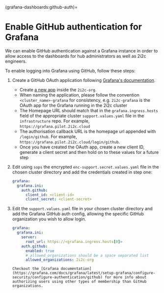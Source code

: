 (grafana-dashboards:github-auth)=
# Enable GitHub authentication for Grafana

We can enable GitHub authentication against a Grafana instance in order to allow access to the dashboards for hub administrators as well as 2i2c engineers.

To enable logging into Grafana using GitHub, follow these steps:

1. Create a GitHub OAuth application following [Grafana's documentation](https://grafana.com/docs/grafana/latest/setup-grafana/configure-security/configure-authentication/github/#configure-github-oauth-application).
   - Create [a new app](https://github.com/organizations/2i2c-org/settings/applications/new) inside the `2i2c-org`.
   - When naming the application, please follow the convention `<cluster_name>-grafana` for consistency, e.g. `2i2c-grafana` is the OAuth app for the Grafana running in the 2i2c cluster
   - The Homepage URL should match that in the `grafana.ingress.hosts` field of the appropriate cluster `support.values.yaml` file in the `infrastructure` repo. For example, `https://grafana.pilot.2i2c.cloud`
   - The authorisation callback URL is the homepage url appended with `/login/github`. For example, `https://grafana.pilot.2i2c.cloud/login/github`.
   - Once you have created the OAuth app, create a new client ID, generate a client secret and then hold on to these values for a future step

2. Edit using `sops` the encrypted `enc-support.secret.values.yaml` file in the chosen cluster directory and add the credentials created in step one:

   ```yaml
   grafana:
     grafana.ini:
       auth.github:
         client_id: <client-id>
         client_secret: <client-secret>
   ```

3. Edit the `support.values.yaml` file in your chosen cluster directory and add the Grafana GitHub auth config, allowing the specific GitHub organization you wish to allow login.

   ```yaml
   grafana:
     grafana.ini:
       server:
         root_url: https://<grafana.ingress.hosts[0]>
       auth.github:
         enabled: true
         # allowed_organizations should be a space separated list
         allowed_organizations: 2i2c-org
   ```

   ```{note}
   Checkout the [Grafana documentation](https://grafana.com/docs/grafana/latest/setup-grafana/configure-security/configure-authentication/github) for more info about authorizing users using other types of membership than GitHub organizations.
   ```

